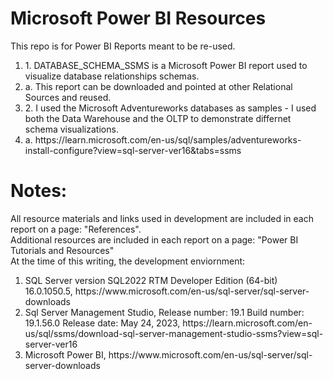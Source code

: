 # Microsoft Power BI Resources
This repo is for Power BI Reports meant to be re-used.
<ol>
  <li>1. DATABASE_SCHEMA_SSMS is a Microsoft Power BI report used to visualize database relationships schemas.</li>
  <li>a. This report can be downloaded and pointed at other Relational Sources and reused. </li>
  <li>2. I used the Microsoft Adventureworks databases as samples - I used both the Data Warehouse and the OLTP to demonstrate differnet schema visualizations.</li>
  <li>a. https://learn.microsoft.com/en-us/sql/samples/adventureworks-install-configure?view=sql-server-ver16&tabs=ssms</li>
</ol>

# Notes: <br>
All resource materials and links used in development are included in each report on a page: "References". <br>
Additional resources are included in each report on a page: "Power BI Tutorials and Resources"<br>
At the time of this writing, the development enviornment: <br>
<ol>
  <li>SQL Server version SQL2022	RTM	Developer Edition (64-bit)	16.0.1050.5, https://www.microsoft.com/en-us/sql-server/sql-server-downloads</li>
  <li>Sql Server Management Studio, Release number: 19.1 Build number: 19.1.56.0 Release date: May 24, 2023,  https://learn.microsoft.com/en-us/sql/ssms/download-sql-server-management-studio-ssms?view=sql-server-ver16</li>
  <li>Microsoft Power BI, https://www.microsoft.com/en-us/sql-server/sql-server-downloads </li>
</ol>
